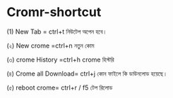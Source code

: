 # Cromr-shortcut

(1) New Tab = ctrl+t নিউটেপ অপেন হবে।

(২) New crome =ctrl+n নতুন কোম

(৩)  crome History =ctrl+h crome হিস্টরি

(৪) Crome all Download= ctrl+j কোন ফাইলে কি ডাউনলোড হয়েছে। 

(৫) reboot crome= ctrl+r / f5 টেপ রিলোড 
